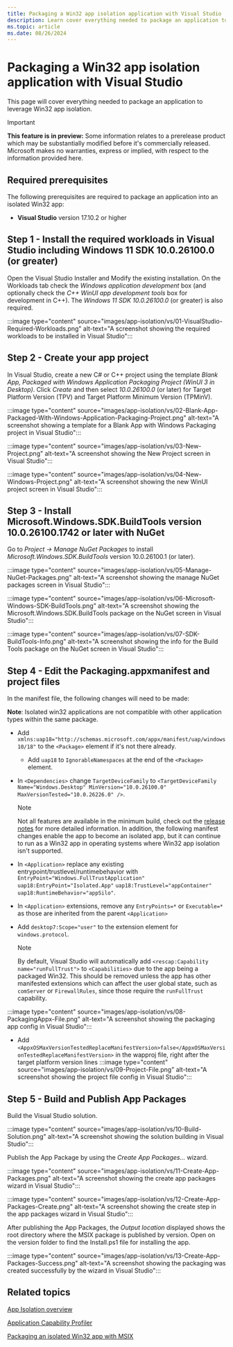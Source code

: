 ```yaml
---
title: Packaging a Win32 app isolation application with Visual Studio
description: Learn cover everything needed to package an application to leverage Win32 app isolation.
ms.topic: article
ms.date: 08/26/2024
---
```


# Packaging a Win32 app isolation application with Visual Studio

This page will cover everything needed to package an application to leverage Win32 app isolation.

> [!IMPORTANT]
> **This feature is in preview:** Some information relates to a prerelease product which may be substantially modified before it's commercially released. Microsoft makes no warranties, express or implied, with respect to the information provided here.

## Required prerequisites

The following prerequisites are required to package an application into an isolated Win32 app:

- **Visual Studio** version 17.10.2 or higher

## Step 1 - Install the required workloads in Visual Studio including Windows 11 SDK 10.0.26100.0 (or greater)

Open the Visual Studio Installer and Modify the existing installation. On the Workloads tab check the *Windows application development* box (and optionally check the *C++ WinUI app development tools* box for development in C++). The *Windows 11 SDK 10.0.26100.0* (or greater) is also required.

:::image type="content" source="images/app-isolation/vs/01-VisualStudio-Required-Workloads.png" alt-text="A screenshot showing the required workloads to be installed in Visual Studio":::

## Step 2 - Create your app project

In Visual Studio, create a new C# or C++ project using the template *Blank App, Packaged with Windows Application Packaging Project (WinUI 3 in Desktop)*. Click *Create* and then select *10.0.26100.0* (or later) for Target Platform Version (TPV) and Target Platform Minimum Version (TPMinV).

:::image type="content" source="images/app-isolation/vs/02-Blank-App-Packaged-With-Windows-Application-Packaging-Project.png" alt-text="A screenshot showing a template for a Blank App with Windows Packaging project in Visual Studio":::

:::image type="content" source="images/app-isolation/vs/03-New-Project.png" alt-text="A screenshot showing the New Project screen in Visual Studio":::

:::image type="content" source="images/app-isolation/vs/04-New-Windows-Project.png" alt-text="A screenshot showing the new WinUI project screen in Visual Studio":::

## Step 3 - Install Microsoft.Windows.SDK.BuildTools version 10.0.26100.1742 or later with NuGet

Go to *Project -> Manage NuGet Packages* to install *Microsoft.Windows.SDK.BuildTools* version 10.0.26100.1 (or later).

:::image type="content" source="images/app-isolation/vs/05-Manage-NuGet-Packages.png" alt-text="A screenshot showing the manage NuGet packages screen in Visual Studio":::

:::image type="content" source="images/app-isolation/vs/06-Microsoft-Windows-SDK-BuildTools.png" alt-text="A screenshot showing the Microsoft.Windows.SDK.BuildTools package on the NuGet screen in Visual Studio":::

:::image type="content" source="images/app-isolation/vs/07-SDK-BuildTools-Info.png" alt-text="A screenshot showing the info for the Build Tools package on the NuGet screen in Visual Studio":::

## Step 4 - Edit the Packaging.appxmanifest and project files

In the manifest file, the following changes will need to be made:

**Note**: Isolated win32 applications are not compatible with other application types within the same package.

- Add `xmlns:uap18="http://schemas.microsoft.com/appx/manifest/uap/windows10/18"` to the `<Package>` element if it's not there already.
  - Add `uap18` to `IgnorableNamespaces` at the end of the `<Package>` element.
- In `<Dependencies>` change `TargetDeviceFamily` to
`<TargetDeviceFamily Name="Windows.Desktop" MinVersion="10.0.26100.0" MaxVersionTested="10.0.26226.0" />`.

  > [!NOTE]
  > Not all features are available in the minimum build, check out the [release notes](app-isolation-release-notes.md) for more detailed information. In addition, the following manifest changes enable the app to become an isolated app, but it can continue to run as a Win32 app in operating systems where Win32 app isolation isn't supported.

- In `<Application>` replace any existing entrypoint/trustlevel/runtimebehavior with `EntryPoint="Windows.FullTrustApplication"` `uap18:EntryPoint="Isolated.App"` `uap18:TrustLevel="appContainer" uap18:RuntimeBehavior="appSilo"`.
- In `<Application>` extensions, remove any `EntryPoints=*` or `Executable=*` as those are inherited from the parent `<Application>`
- Add `desktop7:Scope="user"` to the extension element for `windows.protocol`.

  > [!NOTE]
  > By default, Visual Studio will automatically add `<rescap:Capability name="runFullTrust">` to `<Capabilities>` due to the app being a packaged Win32. This should be removed unless the app has other manifested extensions which can affect the user global state, such as `comServer` or `FirewallRules`, since those require the `runFullTrust` capability.

:::image type="content" source="images/app-isolation/vs/08-PackagingAppx-File.png" alt-text="A screenshot showing the packaging app config in Visual Studio":::
- Add `<AppxOSMaxVersionTestedReplaceManifestVersion>false</AppxOSMaxVersionTestedReplaceManifestVersion>` in the wapproj file, right after the target platform version lines
:::image type="content" source="images/app-isolation/vs/09-Project-File.png" alt-text="A screenshot showing the project file config in Visual Studio":::

## Step 5 - Build and Publish App Packages

Build the Visual Studio solution.

:::image type="content" source="images/app-isolation/vs/10-Build-Solution.png" alt-text="A screenshot showing the solution building in Visual Studio":::

Publish the App Package by using the *Create App Packages...* wizard.

:::image type="content" source="images/app-isolation/vs/11-Create-App-Packages.png" alt-text="A screenshot showing the create app packages wizard in Visual Studio":::

:::image type="content" source="images/app-isolation/vs/12-Create-App-Packages-Create.png" alt-text="A screenshot showing the create step in the app packages wizard in Visual Studio":::

After publishing the App Packages, the *Output location* displayed shows the root directory where the MSIX package is published by version. Open on the version folder to find the Install.ps1 file for installing the app.

:::image type="content" source="images/app-isolation/vs/13-Create-App-Packages-Success.png" alt-text="A screenshot showing the packaging was created successfully by the wizard in Visual Studio":::

## Related topics

[App Isolation overview](app-isolation-overview.md)

[Application Capability Profiler](app-isolation-capability-profiler.md)

[Packaging an isolated Win32 app with MSIX](app-isolation-msix-packaging.md)
